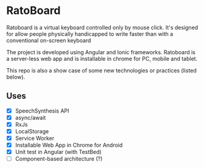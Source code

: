 # RatoBoard

 Ratoboard is a virtual keyboard controlled only by mouse click.
 It's designed for allow people physically handicapped to write faster than with a conventional on-screen keyboard
 
 The project is developed using Angular and Ionic frameworks.
 Ratoboard is a server-less web app and is installable in chrome for PC, mobile and tablet.

 This repo is also a show case of some new technologies or practices (listed below).

Uses
-------

- [x] SpeechSynthesis API
- [x] async/await
- [x] RxJs
- [x] LocalStorage
- [x] Service Worker
- [x] Installable Web App in Chrome for Android
- [x] Unit test in Angular (with TestBed)
- [ ] Component-based architecture (?)
